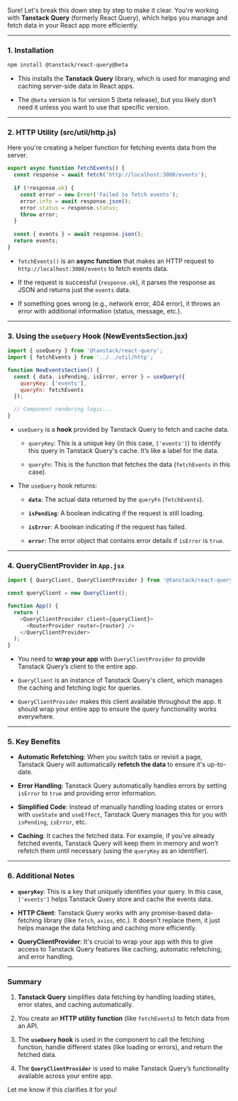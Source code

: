 Sure! Let's break this down step by step to make it clear. You're working with **Tanstack Query** (formerly React Query), which helps you manage and fetch data in your React app more efficiently.

---

### **1. Installation**

```bash
npm install @tanstack/react-query@beta
```

- This installs the **Tanstack Query** library, which is used for managing and caching server-side data in React apps.
    
- The `@beta` version is for version 5 (beta release), but you likely don’t need it unless you want to use that specific version.
    

---

### **2. HTTP Utility (src/util/http.js)**

Here you're creating a helper function for fetching events data from the server.

```javascript
export async function fetchEvents() {
  const response = await fetch('http://localhost:3000/events');
  
  if (!response.ok) {
    const error = new Error('Failed to fetch events');
    error.info = await response.json();
    error.status = response.status;
    throw error;
  }
  
  const { events } = await response.json();
  return events;
}
```

- `fetchEvents()` is an **async function** that makes an HTTP request to `http://localhost:3000/events` to fetch events data.
    
- If the request is successful (`response.ok`), it parses the response as JSON and returns just the `events` data.
    
- If something goes wrong (e.g., network error, 404 error), it throws an error with additional information (status, message, etc.).
    

---

### **3. Using the `useQuery` Hook (NewEventsSection.jsx)**

```javascript
import { useQuery } from '@tanstack/react-query';
import { fetchEvents } from '../../util/http';

function NewEventsSection() {
  const { data, isPending, isError, error } = useQuery({
    queryKey: ['events'],
    queryFn: fetchEvents
  });

  // Component rendering logic...
}
```

- `useQuery` is a **hook** provided by Tanstack Query to fetch and cache data.
    
    - `queryKey`: This is a unique key (in this case, `['events']`) to identify this query in Tanstack Query's cache. It’s like a label for the data.
        
    - `queryFn`: This is the function that fetches the data (`fetchEvents` in this case).
        
- The `useQuery` hook returns:
    
    - **`data`**: The actual data returned by the `queryFn` (`fetchEvents`).
        
    - **`isPending`**: A boolean indicating if the request is still loading.
        
    - **`isError`**: A boolean indicating if the request has failed.
        
    - **`error`**: The error object that contains error details if `isError` is `true`.
        

---

### **4. QueryClientProvider in `App.jsx`**

```javascript
import { QueryClient, QueryClientProvider } from '@tanstack/react-query';

const queryClient = new QueryClient();

function App() {
  return (
    <QueryClientProvider client={queryClient}>
      <RouterProvider router={router} />
    </QueryClientProvider>
  );
}
```

- You need to **wrap your app** with `QueryClientProvider` to provide Tanstack Query’s client to the entire app.
    
- `QueryClient` is an instance of Tanstack Query's client, which manages the caching and fetching logic for queries.
    
- `QueryClientProvider` makes this client available throughout the app. It should wrap your entire app to ensure the query functionality works everywhere.
    

---

### **5. Key Benefits**

- **Automatic Refetching**: When you switch tabs or revisit a page, Tanstack Query will automatically **refetch the data** to ensure it's up-to-date.
    
- **Error Handling**: Tanstack Query automatically handles errors by setting `isError` to `true` and providing error information.
    
- **Simplified Code**: Instead of manually handling loading states or errors with `useState` and `useEffect`, Tanstack Query manages this for you with `isPending`, `isError`, etc.
    
- **Caching**: It caches the fetched data. For example, if you’ve already fetched events, Tanstack Query will keep them in memory and won’t refetch them until necessary (using the `queryKey` as an identifier).
    

---

### **6. Additional Notes**

- **`queryKey`**: This is a key that uniquely identifies your query. In this case, `['events']` helps Tanstack Query store and cache the events data.
    
- **HTTP Client**: Tanstack Query works with any promise-based data-fetching library (like `fetch`, `axios`, etc.). It doesn't replace them, it just helps manage the data fetching and caching more efficiently.
    
- **QueryClientProvider**: It's crucial to wrap your app with this to give access to Tanstack Query features like caching, automatic refetching, and error handling.
    

---

### **Summary**

1. **Tanstack Query** simplifies data fetching by handling loading states, error states, and caching automatically.
    
2. You create an **HTTP utility function** (like `fetchEvents`) to fetch data from an API.
    
3. The **`useQuery` hook** is used in the component to call the fetching function, handle different states (like loading or errors), and return the fetched data.
    
4. The **`QueryClientProvider`** is used to make Tanstack Query’s functionality available across your entire app.
    

Let me know if this clarifies it for you!